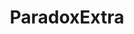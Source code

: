 ---
title: ParadoxExtra
crosslinks:
- youtubefactsbot
- MassdropBot
- livven
- eu4
- paradoxplaza
- anti_gif_bot
- botwatch
- youtubot
- autotldr
- unexpectedsabaton
- surrealmemes
- familyguy
- europe
- MemeEconomy
- Kaiserreich
- antimeme
- victoria2
- paradoxball
- ComedyNecrophilia
- mapporncirclejerk
---